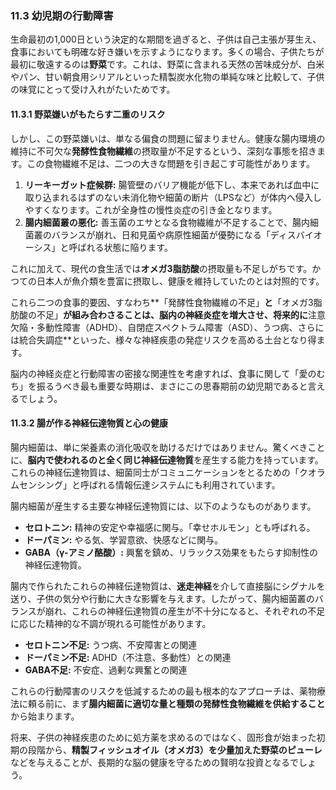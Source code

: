 ### 11.3 幼児期の行動障害

生命最初の1,000日という決定的な期間を過ぎると、子供は自己主張が芽生え、食事においても明確な好き嫌いを示すようになります。多くの場合、子供たちが最初に敬遠するのは**野菜**です。これは、野菜に含まれる天然の苦味成分が、白米やパン、甘い朝食用シリアルといった精製炭水化物の単純な味と比較して、子供の味覚にとって受け入れがたいためです。

#### 11.3.1 野菜嫌いがもたらす二重のリスク

しかし、この野菜嫌いは、単なる偏食の問題に留まりません。健康な腸内環境の維持に不可欠な**発酵性食物繊維**の摂取量が不足するという、深刻な事態を招きます。この食物繊維不足は、二つの大きな問題を引き起こす可能性があります。

1.  **リーキーガット症候群:** 腸管壁のバリア機能が低下し、本来であれば血中に取り込まれるはずのない未消化物や細菌の断片（LPSなど）が体内へ侵入しやすくなります。これが全身性の慢性炎症の引き金となります。
2.  **腸内細菌叢の悪化:** 善玉菌のエサとなる食物繊維が不足することで、腸内細菌叢のバランスが崩れ、日和見菌や病原性細菌が優勢になる「ディスバイオーシス」と呼ばれる状態に陥ります。

これに加えて、現代の食生活では**オメガ3脂肪酸**の摂取量も不足しがちです。かつての日本人が魚介類を豊富に摂取し、健康を維持していたのとは対照的です。

これら二つの食事的要因、すなわち**「発酵性食物繊維の不足」**と**「オメガ3脂肪酸の不足」**が組み合わさることは、脳内の神経炎症を増大させ、将来的に**注意欠陥・多動性障害（ADHD）、自閉症スペクトラム障害（ASD）、うつ病、さらには統合失調症**といった、様々な神経疾患の発症リスクを高める土台となり得ます。

脳内の神経炎症と行動障害の密接な関連性を考慮すれば、食事に関して「愛のむち」を振るうべき最も重要な時期は、まさにこの思春期前の幼児期であると言えるでしょう。

#### 11.3.2 腸が作る神経伝達物質と心の健康

腸内細菌は、単に栄養素の消化吸収を助けるだけではありません。驚くべきことに、**脳内で使われるのと全く同じ神経伝達物質**を産生する能力を持っています。これらの神経伝達物質は、細菌同士がコミュニケーションをとるための「クオラムセンシング」と呼ばれる情報伝達システムにも利用されています。

腸内細菌が産生する主要な神経伝達物質には、以下のようなものがあります。

*   **セロトニン:** 精神の安定や幸福感に関与。「幸せホルモン」とも呼ばれる。
*   **ドーパミン:** やる気、学習意欲、快感などに関与。
*   **GABA（γ-アミノ酪酸）:** 興奮を鎮め、リラックス効果をもたらす抑制性の神経伝達物質。

腸内で作られたこれらの神経伝達物質は、**迷走神経**を介して直接脳にシグナルを送り、子供の気分や行動に大きな影響を与えます。したがって、腸内細菌叢のバランスが崩れ、これらの神経伝達物質の産生が不十分になると、それぞれの不足に応じた精神的な不調が現れる可能性があります。

*   **セロトニン不足:** うつ病、不安障害との関連
*   **ドーパミン不足:** ADHD（不注意、多動性）との関連
*   **GABA不足:** 不安症、過剰な興奮との関連

これらの行動障害のリスクを低減するための最も根本的なアプローチは、薬物療法に頼る前に、まず**腸内細菌に適切な量と種類の発酵性食物繊維を供給すること**から始まります。

将来、子供の神経疾患のために処方薬を求めるのではなく、固形食が始まった初期の段階から、**精製フィッシュオイル（オメガ3）を少量加えた野菜のピューレ**などを与えることが、長期的な脳の健康を守るための賢明な投資となるでしょう。
